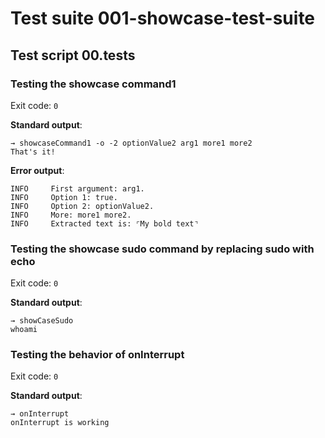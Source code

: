 # Test suite 001-showcase-test-suite

## Test script 00.tests

### Testing the showcase command1

Exit code: `0`

**Standard output**:

```text
→ showcaseCommand1 -o -2 optionValue2 arg1 more1 more2
That's it!
```

**Error output**:

```text
INFO     First argument: arg1.
INFO     Option 1: true.
INFO     Option 2: optionValue2.
INFO     More: more1 more2.
INFO     Extracted text is: ⌜My bold text⌝
```

### Testing the showcase sudo command by replacing sudo with echo

Exit code: `0`

**Standard output**:

```text
→ showCaseSudo
whoami
```

### Testing the behavior of onInterrupt

Exit code: `0`

**Standard output**:

```text
→ onInterrupt
onInterrupt is working
```

